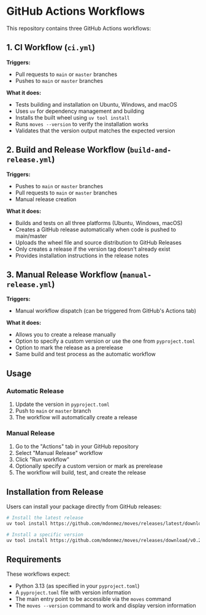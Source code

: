 # GitHub Actions Workflows

This repository contains three GitHub Actions workflows:

## 1. CI Workflow (`ci.yml`)

**Triggers:**

- Pull requests to `main` or `master` branches
- Pushes to `main` or `master` branches

**What it does:**

- Tests building and installation on Ubuntu, Windows, and macOS
- Uses `uv` for dependency management and building
- Installs the built wheel using `uv tool install`
- Runs `moves --version` to verify the installation works
- Validates that the version output matches the expected version

## 2. Build and Release Workflow (`build-and-release.yml`)

**Triggers:**

- Pushes to `main` or `master` branches
- Pull requests to `main` or `master` branches
- Manual release creation

**What it does:**

- Builds and tests on all three platforms (Ubuntu, Windows, macOS)
- Creates a GitHub release automatically when code is pushed to main/master
- Uploads the wheel file and source distribution to GitHub Releases
- Only creates a release if the version tag doesn't already exist
- Provides installation instructions in the release notes

## 3. Manual Release Workflow (`manual-release.yml`)

**Triggers:**

- Manual workflow dispatch (can be triggered from GitHub's Actions tab)

**What it does:**

- Allows you to create a release manually
- Option to specify a custom version or use the one from `pyproject.toml`
- Option to mark the release as a prerelease
- Same build and test process as the automatic workflow

## Usage

### Automatic Release

1. Update the version in `pyproject.toml`
2. Push to `main` or `master` branch
3. The workflow will automatically create a release

### Manual Release

1. Go to the "Actions" tab in your GitHub repository
2. Select "Manual Release" workflow
3. Click "Run workflow"
4. Optionally specify a custom version or mark as prerelease
5. The workflow will build, test, and create the release

## Installation from Release

Users can install your package directly from GitHub releases:

```bash
# Install the latest release
uv tool install https://github.com/mdonmez/moves/releases/latest/download/moves-{version}-py3-none-any.whl

# Install a specific version
uv tool install https://github.com/mdonmez/moves/releases/download/v0.2.0/moves-0.2.0-py3-none-any.whl
```

## Requirements

These workflows expect:

- Python 3.13 (as specified in your `pyproject.toml`)
- A `pyproject.toml` file with version information
- The main entry point to be accessible via the `moves` command
- The `moves --version` command to work and display version information

